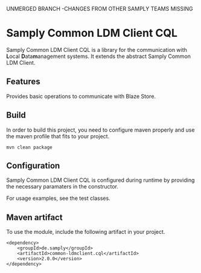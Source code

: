 UNMERGED BRANCH -CHANGES FROM OTHER SAMPLY TEAMS MISSING
# Samply Common LDM Client CQL

Samply Common LDM Client CQL is a library for the communication with **L**ocal **D**ata**m**anagement systems.
It extends the abstract Samply Common LDM Client.

## Features

Provides basic operations to communicate with Blaze Store.

## Build

In order to build this project, you need to configure maven properly and use the maven profile that
fits to your project.

``` 
mvn clean package
```

## Configuration

Samply Common LDM Client CQL is configured during runtime by providing the necessary paramaters in the constructor.

For usage examples, see the test classes.

## Maven artifact

To use the module, include the following artifact in your project.

``` 
<dependency>
    <groupId>de.samply</groupId>
    <artifactId>common-ldmclient.cql</artifactId>
    <version>2.0.0</version>
</dependency>
``` 


